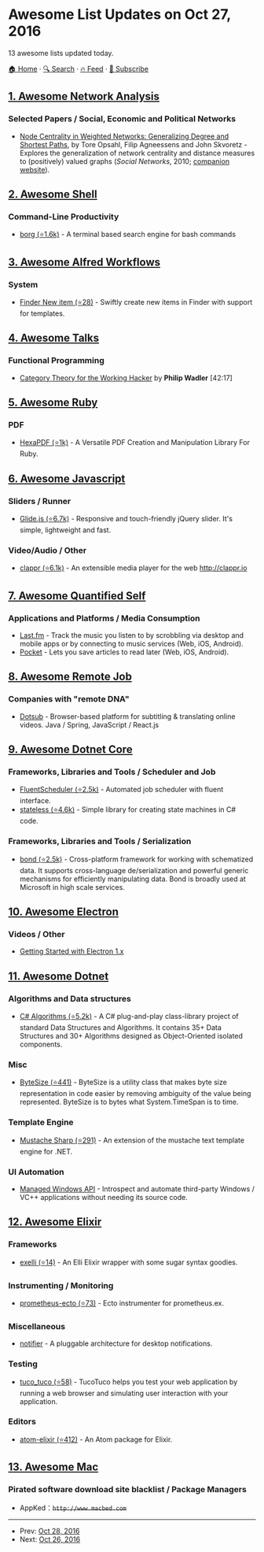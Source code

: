 # Awesome List Updates on Oct 27, 2016

13 awesome lists updated today.

[🏠 Home](/README.md) · [🔍 Search](https://www.trackawesomelist.com/search/) · [🔥 Feed](https://www.trackawesomelist.com/rss.xml) · [📮 Subscribe](https://trackawesomelist.us17.list-manage.com/subscribe?u=d2f0117aa829c83a63ec63c2f&id=36a103854c)



## [1. Awesome Network Analysis](/content/briatte/awesome-network-analysis/README.md)

### Selected Papers / Social, Economic and Political Networks

*   [Node Centrality in Weighted Networks: Generalizing Degree and Shortest Paths](http://www.sciencedirect.com/science/article/pii/S0378873310000183), by Tore Opsahl, Filip Agneessens and John Skvoretz - Explores the generalization of network centrality and distance measures to (positively) valued graphs (*Social Networks*, 2010; [companion website](https://toreopsahl.com/tnet/)).

## [2. Awesome Shell](/content/alebcay/awesome-shell/README.md)

### Command-Line Productivity

*   [borg (⭐1.6k)](https://github.com/ok-borg/borg) - A terminal based search engine for bash commands

## [3. Awesome Alfred Workflows](/content/alfred-workflows/awesome-alfred-workflows/README.md)

### System

*   [Finder New item (⭐28)](https://github.com/danielbayley/alfred-finder-new-item) - Swiftly create new items in Finder with support for templates.

## [4. Awesome Talks](/content/JanVanRyswyck/awesome-talks/README.md)

### Functional Programming

*   [Category Theory for the Working Hacker](https://www.infoq.com/presentations/category-theory-propositions-principle) by **Philip Wadler** \[42:17]

## [5. Awesome Ruby](/content/markets/awesome-ruby/README.md)

### PDF

*   [HexaPDF (⭐1k)](https://github.com/gettalong/hexapdf) - A Versatile PDF Creation and Manipulation Library For Ruby.

## [6. Awesome Javascript](/content/sorrycc/awesome-javascript/README.md)

### Sliders / Runner

*   [Glide.js (⭐6.7k)](https://github.com/jedrzejchalubek/glidejs) - Responsive and touch-friendly jQuery slider. It's simple, lightweight and fast.

### Video/Audio / Other

*   [clappr (⭐6.1k)](https://github.com/clappr/clappr) - An extensible media player for the web <http://clappr.io>

## [7. Awesome Quantified Self](/content/woop/awesome-quantified-self/README.md)

### Applications and Platforms / Media Consumption

*   [Last.fm](http://www.last.fm/) - Track the music you listen to by scrobbling via desktop and mobile apps or by connecting to music services (Web, iOS, Android).
*   [Pocket](https://getpocket.com/)  - Lets you save articles to read later (Web, iOS, Android).

## [8. Awesome Remote Job](/content/lukasz-madon/awesome-remote-job/README.md)

### Companies with "remote DNA"

*   [Dotsub](https://dotsub.com/jobs) - Browser-based platform for subtitling & translating online videos. Java / Spring, JavaScript / React.js

## [9. Awesome Dotnet Core](/content/thangchung/awesome-dotnet-core/README.md)

### Frameworks, Libraries and Tools / Scheduler and Job

*   [FluentScheduler (⭐2.5k)](https://github.com/fluentscheduler/FluentScheduler) - Automated job scheduler with fluent interface.
*   [stateless (⭐4.6k)](https://github.com/dotnet-state-machine/stateless) - Simple library for creating state machines in C# code.

### Frameworks, Libraries and Tools / Serialization

*   [bond (⭐2.5k)](https://github.com/Microsoft/bond) - Cross-platform framework for working with schematized data. It supports cross-language de/serialization and powerful generic mechanisms for efficiently manipulating data. Bond is broadly used at Microsoft in high scale services.

## [10. Awesome Electron](/content/sindresorhus/awesome-electron/README.md)

### Videos / Other

*   [Getting Started with Electron 1.x](https://www.youtube.com/watch?v=jKzBJAowmGg)

## [11. Awesome Dotnet](/content/quozd/awesome-dotnet/README.md)

### Algorithms and Data structures

*   [C# Algorithms (⭐5.2k)](https://github.com/aalhour/C-Sharp-Algorithms) - A C# plug-and-play class-library project of standard Data Structures and Algorithms. It contains 35+ Data Structures and 30+ Algorithms designed as Object-Oriented isolated components.

### Misc

*   [ByteSize (⭐441)](https://github.com/omar/ByteSize) - ByteSize is a utility class that makes byte size representation in code easier by removing ambiguity of the value being represented. ByteSize is to bytes what System.TimeSpan is to time.

### Template Engine

*   [Mustache Sharp (⭐291)](https://github.com/jehugaleahsa/mustache-sharp) - An extension of the mustache text template engine for .NET.

### UI Automation

*   [Managed Windows API](http://mwinapi.sourceforge.net/) - Introspect and automate third-party Windows / VC++ applications without needing its source code.

## [12. Awesome Elixir](/content/h4cc/awesome-elixir/README.md)

### Frameworks

*   [exelli (⭐14)](https://github.com/pigmej/exelli) - An Elli Elixir wrapper with some sugar syntax goodies.

### Instrumenting / Monitoring

*   [prometheus-ecto (⭐73)](https://github.com/deadtrickster/prometheus-ecto) - Ecto instrumenter for prometheus.ex.

### Miscellaneous

*   [notifier](https://hex.pm/packages/notifier) - A pluggable architecture for desktop notifications.

### Testing

*   [tuco\_tuco (⭐58)](https://github.com/stuart/tuco_tuco) - TucoTuco helps you test your web application by running a web browser and simulating user interaction with your application.

### Editors

*   [atom-elixir (⭐412)](https://github.com/msaraiva/atom-elixir) - An Atom package for Elixir.

## [13. Awesome Mac](/content/jaywcjlove/awesome-mac/README.md)

### Pirated software download site blacklist / Package Managers

*   AppKed：~~`http://www.macbed.com`~~

---

- Prev: [Oct 28, 2016](/content/2016/10/28/README.md)
- Next: [Oct 26, 2016](/content/2016/10/26/README.md)